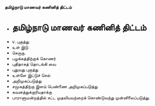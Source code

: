 **தமிழ்நாடு மாணவர் கணினித் திட்டம்**
- # தமிழ்நாடு மாணவர் கணினித் திட்டம்
- v. புகுத்து
- உள் இடு
- செருகு.
- பழக்கத்திற்குக் கொணர்
- புதிதாகத் தொடங்கி வை
- புதுவது புகுத்து
- உள்ளே இட்டுச் செல்
- அறிமுகப்படுத்து
- சமூகத்திற்கு இளம் பெண்ணை அறிமுகப்படுத்து
- கவனத்துக்குரியதாக்கு
- பாராளுமன்றத்தில் சட்ட முதலியவற்றைக் கொண்டுவந்து முன்னிலைப்படுத்து.

